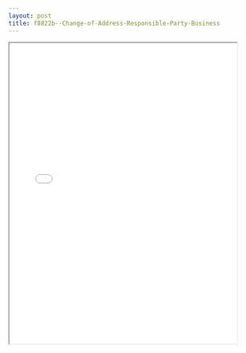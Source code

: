 ```yaml
---
layout: post
title: f8822b--Change-of-Address-Responsible-Party-Business
---
```


<div class="pdf-container">
<iframe src="/ea//_pdf-2-md/f8822b--Change-of-Address-Responsible-Party-Business.pdf" height="600" width="90%" allowFullScreen="true"></iframe>
</div>

